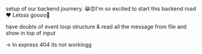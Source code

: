 setup of our backend journery.
😁😍I'm so excited to start this backend road❤️
Letsss goooo🥂

have doubts of event loop structure & read all the message from file and show in top of input

-> In express 404 its not workingg
